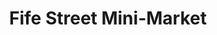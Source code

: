 ---
title: "Fife Street Mini-Market"
url: /barrow-in-furness/fife-street-mini-market/
shop: Lebensmittel
---
